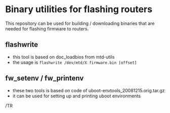 
# Binary utilities for flashing routers

This repository can be used for building / downloading binaries that are
needed for flashing firmware to routers.


## flashwrite

- this tool is based on doc_loadbios from mtd-utils
- the usage is `flashwrite /dev/mtd/X firmware.bin [offset]`

## fw_setenv / fw_printenv

- these two tools is based on code of uboot-envtools_20081215.orig.tar.gz
- it can be used for setting up and printing uboot environments


/TR

